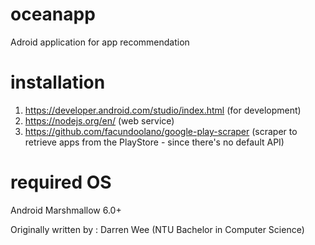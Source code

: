 # oceanapp

Adroid application for app recommendation

# installation

1. https://developer.android.com/studio/index.html (for development)
2. https://nodejs.org/en/ (web service)
3. https://github.com/facundoolano/google-play-scraper (scraper to retrieve apps from the PlayStore - since there's no default API)

# required OS
Android Marshmallow 6.0+



Originally written by : 
Darren Wee (NTU Bachelor in Computer Science)
